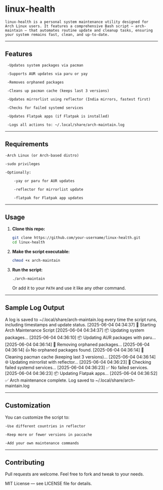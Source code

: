 # linux-health

    linux-health is a personal system maintenance utility designed for Arch Linux users. It features a comprehensive Bash script — arch-maintain — that automates routine update and cleanup tasks, ensuring your system remains fast, clean, and up-to-date.

---

## Features

     -Updates system packages via pacman

     -Supports AUR updates via paru or yay

     -Removes orphaned packages

     -Cleans up pacman cache (keeps last 3 versions)

     -Updates mirrorlist using reflector (India mirrors, fastest first)

     -Checks for failed systemd services

     -Updates Flatpak apps (if Flatpak is installed)

     -Logs all actions to: ~/.local/share/arch-maintain.log

---

## Requirements

    -Arch Linux (or Arch-based distro)

    -sudo privileges

    -Optionally:

        -yay or paru for AUR updates

        -reflector for mirrorlist update

        -flatpak for Flatpak app updates

---

## Usage

1. **Clone this repo:**

    ```bash
    git clone https://github.com/your-username/linux-health.git
    cd linux-health
    ```

2. **Make the script executable:**

    ```bash
    chmod +x arch-maintain
    ```

3. **Run the script:**

    ```bash
    ./arch-maintain
    ```

    Or add it to your `PATH` and use it like any other command.

---

## Sample Log Output

A log is saved to ~/.local/share/arch-maintain.log every time the script runs, including timestamps and update status.
[2025-06-04 04:34:37] 🔧 Starting Arch Maintenance Script
[2025-06-04 04:34:37] 📦 Updating system packages...
[2025-06-04 04:36:10] 📦 Updating AUR packages with paru...
[2025-06-04 04:36:14] 🧹 Removing orphaned packages...
[2025-06-04 04:36:14] 👍 No orphaned packages found.
[2025-06-04 04:36:14] 🧼 Cleaning pacman cache (keeping last 3 versions)...
[2025-06-04 04:36:14] 🌐 Updating mirrorlist with reflector...
[2025-06-04 04:36:23] 🚨 Checking failed systemd services...
[2025-06-04 04:36:23] ✅ No failed services.
[2025-06-04 04:36:23] 📦 Updating Flatpak apps...
[2025-06-04 04:36:52] ✅ Arch maintenance complete. Log saved to ~/.local/share/arch-maintain.log

---

## Customization

You can customize the script to:

    -Use different countries in reflector

    -Keep more or fewer versions in paccache

    -Add your own maintenance commands

---

## Contributing

Pull requests are welcome. Feel free to fork and tweak to your needs.

MIT License — see LICENSE file for details.
